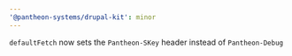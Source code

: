 ```yaml
---
'@pantheon-systems/drupal-kit': minor
---
```


`defaultFetch` now sets the `Pantheon-SKey` header instead of `Pantheon-Debug`

